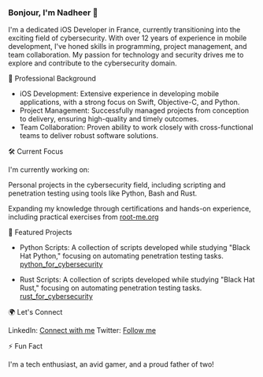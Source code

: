 ### Bonjour, I'm Nadheer 👋

I'm a dedicated iOS Developer in France, currently transitioning into the exciting field of cybersecurity. With over 12 years of experience in mobile development, I've honed skills in programming, project management, and team collaboration. My passion for technology and security drives me to explore and contribute to the cybersecurity domain.

💼 Professional Background

  - iOS Development: Extensive experience in developing mobile applications, with a strong focus on Swift, Objective-C, and Python.
  - Project Management: Successfully managed projects from conception to delivery, ensuring high-quality and timely outcomes.
  - Team Collaboration: Proven ability to work closely with cross-functional teams to deliver robust software solutions.

🛠️ Current Focus

I'm currently working on:

  Personal projects in the cybersecurity field, including scripting and penetration testing using tools like Python, Bash and Rust.
  
  Expanding my knowledge through certifications and hands-on experience, including practical exercises from [root-me.org](https://www.root-me.org/) 

📁 Featured Projects

  - Python Scripts: A collection of scripts developed while studying "Black Hat Python," focusing on automating penetration testing tasks. [python_for_cybersecurity](https://github.com/nchatharoo/python_for_cybersecurity)
  
  - Rust Scripts: A collection of scripts developed while studying "Black Hat Rust," focusing on automating penetration testing tasks. 
[rust_for_cybersecurity](https://github.com/nchatharoo/rust_for_cybersecurity)

🌍 Let's Connect

  LinkedIn: [Connect with me](https://www.linkedin.com/in/nadheer-chatharoo-98508585/)
  Twitter: [Follow me](https://twitter.com/NadheerC)

⚡ Fun Fact

I'm a tech enthusiast, an avid gamer, and a proud father of two!
